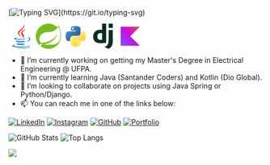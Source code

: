 [![Typing SVG](https://readme-typing-svg.herokuapp.com?font=Fredoka&weight=600&size=45&duration=1500&pause=1000&color=F75C00&vCenter=true&random=false&width=500&height=75&lines=Hello.+Thiago+here.+++;Welcome+to+my+github!)](https://git.io/typing-svg)

<div>
  <img align="center" alt="thiago.java" height="50" width="50" src="https://github.com/devicons/devicon/blob/master/icons/java/java-original.svg">
  <img align="center" alt="thiago.spring" height="50" width="50" src="https://github.com/devicons/devicon/blob/master/icons/spring/spring-original.svg">
  <img align="center" alt="thiago.python" height="50" width="50" src="https://github.com/devicons/devicon/blob/master/icons/python/python-original.svg">
  <img align="center" alt="thiago.django" height="50" width="50" src="https://github.com/devicons/devicon/blob/master/icons/django/django-plain.svg">
  <img align="center" alt="thiago.kotlin" height="50" width="50" src="https://github.com/devicons/devicon/blob/master/icons/kotlin/kotlin-original.svg"> 
</div>

- 🔭 I’m currently working on getting my Master's Degree in Electrical Engineering @ UFPA.
- 🌱 I’m currently learning Java (Santander Coders) and Kotlin (Dio Global).
- 👯 I’m looking to collaborate on projects using Java Spring or Python/Django.
- 📫 You can reach me in one of the links below:
  
[![LinkedIn](https://img.shields.io/badge/LinkedIn-0077B5?style=for-the-badge&logo=linkedin&logoColor=white)](https://www.linkedin.com/in/thiago-figueiro-ribeiro/)
[![Instagram](https://img.shields.io/badge/-Instagram-%23E4405F?style=for-the-badge&logo=instagram&logoColor=white)](https://www.instagram.com/thiagofigueiroribeiro/)
[![GitHub](https://img.shields.io/badge/GitHub-100000?style=for-the-badge&logo=github&logoColor=white)](https://github.com/ThiagoFigueiroRibeiro)
[![Portfolio](https://img.shields.io/badge/Portfolio-FF5722?style=for-the-badge&logo=todoist&logoColor=white)](https://thiagofigueiroribeiro.github.io/)

![GitHub Stats](https://github-readme-stats.vercel.app/api?username=ThiagoFigueiroRibeiro&theme=transparent&bg_color=000&border_color=30A3DC&show_icons=true&icon_color=30A3DC&title_color=E94D5F&text_color=FFF)
![Top Langs](https://github-readme-stats-git-masterrstaa-rickstaa.vercel.app/api/top-langs/?username=ThiagoFigueiroRibeiro&layout=compact&bg_color=000&border_color=30A3DC&title_color=E94D5F&text_color=FFF)

![](https://komarev.com/ghpvc/?username=ThiagoFigueiroRibeiro&color=red&style=for-the-badge&abbreviated=true)
